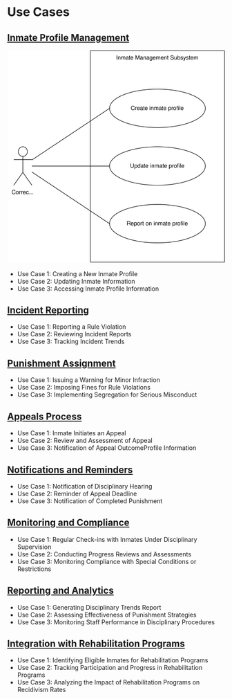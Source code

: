# Use Cases

## [Inmate Profile Management](inmate-profile-management/)
![Inmate Profile Management](inmate-profile-management.svg)
- Use Case 1: Creating a New Inmate Profile
- Use Case 2: Updating Inmate Information
- Use Case 3: Accessing Inmate Profile Information

## [Incident Reporting](incident-reporting.md)
- Use Case 1: Reporting a Rule Violation
- Use Case 2: Reviewing Incident Reports
- Use Case 3: Tracking Incident Trends

## [Punishment Assignment](punishment-assignment.md)
- Use Case 1: Issuing a Warning for Minor Infraction
- Use Case 2: Imposing Fines for Rule Violations
- Use Case 3: Implementing Segregation for Serious Misconduct

## [Appeals Process](appeals-process.md)
- Use Case 1: Inmate Initiates an Appeal
- Use Case 2: Review and Assessment of Appeal
- Use Case 3: Notification of Appeal OutcomeProfile Information

## [Notifications and Reminders](notifications-and-reminders.md)
- Use Case 1: Notification of Disciplinary Hearing
- Use Case 2: Reminder of Appeal Deadline
- Use Case 3: Notification of Completed Punishment

## [Monitoring and Compliance](monitoring-and-compliance.md)
- Use Case 1: Regular Check-ins with Inmates Under Disciplinary Supervision
- Use Case 2: Conducting Progress Reviews and Assessments
- Use Case 3: Monitoring Compliance with Special Conditions or Restrictions

## [Reporting and Analytics](reporting-and-analytics.md)
- Use Case 1: Generating Disciplinary Trends Report
- Use Case 2: Assessing Effectiveness of Punishment Strategies
- Use Case 3: Monitoring Staff Performance in Disciplinary Procedures

## [Integration with Rehabilitation Programs](integration-with-rehabilitation-programs.md)
- Use Case 1: Identifying Eligible Inmates for Rehabilitation Programs
- Use Case 2: Tracking Participation and Progress in Rehabilitation Programs
- Use Case 3: Analyzing the Impact of Rehabilitation Programs on Recidivism Rates

